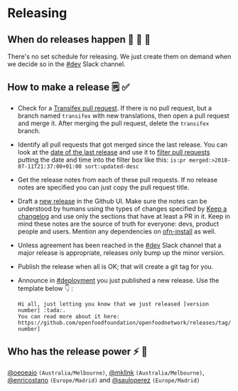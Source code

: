 # Releasing

## When do releases happen :steam_locomotive: :train: :train:

There's no set schedule for releasing. We just create them on demand when we
decide so in the [#dev](https://openfoodnetwork.slack.com/messages/C2GQ45KNU) Slack channel.

## How to make a release :spiral_notepad: :white_check_mark: 

* Check for a [Transifex pull request](https://github.com/openfoodfoundation/openfoodnetwork/pulls?utf8=%E2%9C%93&q=is%3Apr+is%3Aopen+head%3Atransifex). If there is no pull request, but a branch named `transifex` with new translations, then open a pull request and merge it. After merging the pull request, delete the `transifex` branch.
* Identify all pull requests that got merged since the last release. You can look at the [date of the last release](https://github.com/openfoodfoundation/openfoodnetwork/releases) and use it to [filter pull requests](https://github.com/openfoodfoundation/openfoodnetwork/pulls?utf8=%E2%9C%93&q=is%3Apr+merged%3A%3E2018-05-23T20%3A20%3A00%2B02%3A00+sort%3Aupdated-desc+) putting the date and time into the filter box like this: `is:pr merged:>2018-07-11T21:37:00+01:00 sort:updated-desc`
* Get the release notes from each of these pull requests. If no release notes are specified you can just copy the pull request title.
* Draft a [new release](https://github.com/openfoodfoundation/openfoodnetwork/releases/new) in the Github UI. Make sure the notes can be understood by humans using the types of changes specified by [Keep a changelog](https://keepachangelog.com) and use only the sections that have at least a PR in it. Keep in mind these notes are the source of truth for everyone: devs, product people and users. Mention any dependencies on [ofn-install](https://github.com/openfoodfoundation/ofn-install) as well.
* Unless agreement has been reached in the [#dev](https://openfoodnetwork.slack.com/messages/C2GQ45KNU) Slack channel that a major release is appropriate, releases only bump up the minor version.
* Publish the release when all is OK; that will create a git tag for you.
* Announce in [#deployment](https://openfoodnetwork.slack.com/messages/C0DNLAZC7) you just published a new release. Use the template below :point_down: :

    ```
    Hi all, just letting you know that we just released [version number] :tada:.
    You can read more about it here: https://github.com/openfoodfoundation/openfoodnetwork/releases/tag/[version number]
    ```

## Who has the release power :zap: :muscle: 

[@oeoeaio](https://github.com/oeoeaio) `(Australia/Melbourne)`, [@mkllnk](https://github.com/mkllnk) `(Australia/Melbourne)`, [@enricostano](https://github.com/enricostano) `(Europe/Madrid)` and [@sauloperez](https://github.com/sauloperez) `(Europe/Madrid)`
